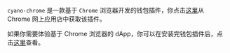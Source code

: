 
`cyano-chrome` 是一款基于 `Chrome` 浏览器开发的钱包插件，你点击[这里](https://chrome.google.com/webstore/detail/cyano-wallet/dkdedlpgdmmkkfjabffeganieamfklkm?hl=zh-CN)从 Chrome 网上应用店中获取该插件。

如果你需要体验基于 Chrome 浏览器的 dApp，你可以在安装完钱包插件后，点击[这里](https://dapp.review/explore/ont)查看。
